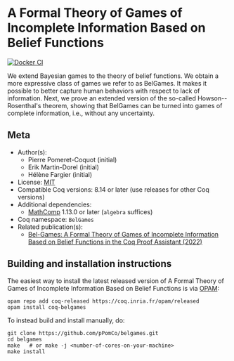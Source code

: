 <!---
This file was generated from `meta.yml`, please do not edit manually.
Follow the instructions on https://github.com/coq-community/templates to regenerate.
--->
# A Formal Theory of Games of Incomplete Information Based on Belief Functions

[![Docker CI][docker-action-shield]][docker-action-link]

[docker-action-shield]: https://github.com/pPomCo/belgames/actions/workflows/docker-action.yml/badge.svg?branch=ITP2023
[docker-action-link]: https://github.com/pPomCo/belgames/actions/workflows/docker-action.yml




We extend Bayesian games to the theory of belief functions. We
obtain a more expressive class of games we refer to as BelGames. It
makes it possible to better capture human behaviors with respect to
lack of information.
Next, we prove an extended version of the so-called
Howson--Rosenthal's theorem, showing that BelGames can be turned
into games of complete information, i.e., without any uncertainty.

## Meta

- Author(s):
  - Pierre Pomeret-Coquot (initial)
  - Erik Martin-Dorel (initial)
  - Hélène Fargier (initial)
- License: [MIT](LICENSE)
- Compatible Coq versions: 8.14 or later (use releases for other Coq versions)
- Additional dependencies:
  - [MathComp](https://math-comp.github.io) 1.13.0 or later (`algebra` suffices)
- Coq namespace: `BelGames`
- Related publication(s):
  - [Bel-Games: A Formal Theory of Games of Incomplete Information Based on Belief Functions in the Coq Proof Assistant (2022)](https://ut3-toulouseinp.hal.science/hal-03782650) 

## Building and installation instructions

The easiest way to install the latest released version of A Formal Theory of Games of Incomplete Information Based on Belief Functions
is via [OPAM](https://opam.ocaml.org/doc/Install.html):

```shell
opam repo add coq-released https://coq.inria.fr/opam/released
opam install coq-belgames
```

To instead build and install manually, do:

``` shell
git clone https://github.com/pPomCo/belgames.git
cd belgames
make   # or make -j <number-of-cores-on-your-machine> 
make install
```



